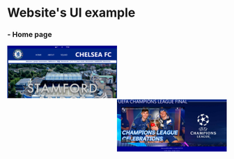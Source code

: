 # Website's UI example

<h3>- Home page</h3>
<div display="flex">
  <img src="./Pics/UI ex/home1.png" width=50% alt="home1"><br>
  <img src="./Pics/UI ex/home3.png" width=50% alt="home2" align="right"> 
</div>



<!-- <img src="./Pics/UI ex/about1.png" width=50% alt="about1"> -->
<!-- <img src="./Pics/UI ex/about2.png" width=50% alt="about2"> -->

<!-- <img src="./Pics/UI ex/image1.png" width=50% alt="image1"> -->
<!-- <img src="./Pics/UI ex/image2.png" width=50% alt="image2"> -->


<!-- <img src="./Pics/UI ex/squad1.png" width=50% alt="squad1"> -->
<!-- <img src="./Pics/UI ex/squad2.png" width=50% alt="squad2"> -->


<!-- <img src="./Pics/UI ex/info1.png" width=50% alt="info1"> -->
<!-- <img src="./Pics/UI ex/info2.png" width=50% alt="info2"> -->
